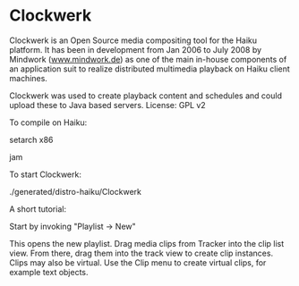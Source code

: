 Clockwerk
=========
Clockwerk is an Open Source media compositing tool for the Haiku platform.
It has been in development from Jan 2006 to July 2008 by Mindwork (www.mindwork.de) as one of the main in-house components of an application suit to realize distributed multimedia playback on Haiku client machines.

Clockwerk was used to create playback content and schedules and could upload these to Java based servers.
License: GPL v2

To compile on Haiku:

setarch x86

jam


To start Clockwerk:

./generated/distro-haiku/Clockwerk


A short tutorial:

Start by invoking "Playlist -> New"

This opens the new playlist. Drag media clips from Tracker into the clip list view. From there, drag them into the track view to create clip instances. Clips may also be virtual. Use the Clip menu to create virtual clips, for example text objects.